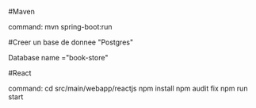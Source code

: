 #Maven

command: mvn spring-boot:run

#Creer un base de donnee "Postgres" 

Database name ="book-store"

#React

command: 
	cd src/main/webapp/reactjs
	npm install
	npm audit fix
	npm run start